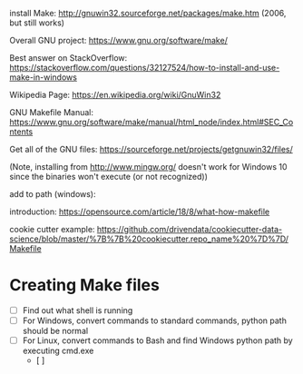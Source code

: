 install Make: http://gnuwin32.sourceforge.net/packages/make.htm (2006, but still works)

Overall GNU project: https://www.gnu.org/software/make/

Best answer on StackOverflow: https://stackoverflow.com/questions/32127524/how-to-install-and-use-make-in-windows

Wikipedia Page: https://en.wikipedia.org/wiki/GnuWin32

GNU Makefile Manual: https://www.gnu.org/software/make/manual/html_node/index.html#SEC_Contents

Get all of the GNU files: https://sourceforge.net/projects/getgnuwin32/files/

(Note, installing from http://www.mingw.org/ doesn't work for Windows 10 since the binaries won't execute (or not recognized))

add to path (windows):

introduction: https://opensource.com/article/18/8/what-how-makefile

cookie cutter example: https://github.com/drivendata/cookiecutter-data-science/blob/master/%7B%7B%20cookiecutter.repo_name%20%7D%7D/Makefile

# Creating Make files

- [ ] Find out what shell is running
 - [ ] For Windows, convert commands to standard commands, python path should be normal
 - [ ] For Linux, convert commands to Bash and find Windows python path by executing cmd.exe
    - [ ]
